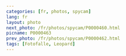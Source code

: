 ```yaml
---
categories: [fr, photos, spycam]
lang: fr
layout: photo
next_photo: /fr/photos/spycam/P0000460.html
picname: P0000463
prev_photo: /fr/photos/spycam/P0000462.html
tags: [Fotofalle, Leopard]
---
```

